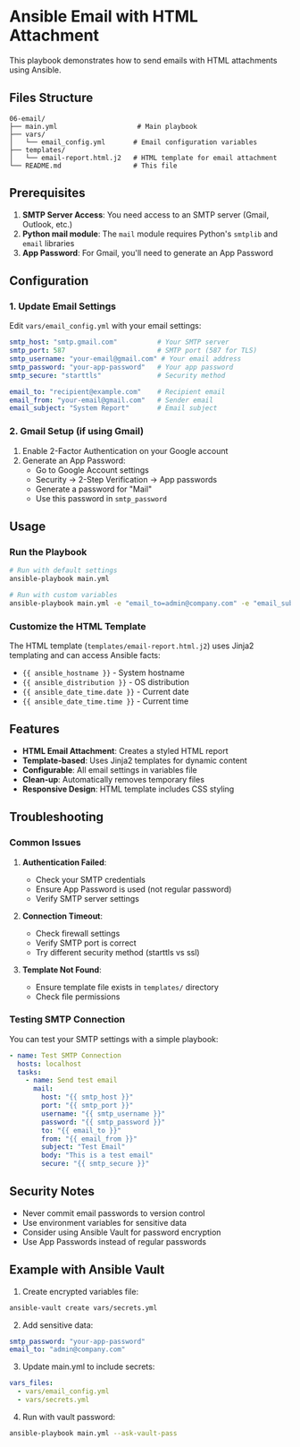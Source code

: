 # Ansible Email with HTML Attachment

This playbook demonstrates how to send emails with HTML attachments using Ansible.

## Files Structure

```
06-email/
├── main.yml                    # Main playbook
├── vars/
│   └── email_config.yml       # Email configuration variables
├── templates/
│   └── email-report.html.j2   # HTML template for email attachment
└── README.md                  # This file
```

## Prerequisites

1. **SMTP Server Access**: You need access to an SMTP server (Gmail, Outlook, etc.)
2. **Python mail module**: The `mail` module requires Python's `smtplib` and `email` libraries
3. **App Password**: For Gmail, you'll need to generate an App Password

## Configuration

### 1. Update Email Settings

Edit `vars/email_config.yml` with your email settings:

```yaml
smtp_host: "smtp.gmail.com"          # Your SMTP server
smtp_port: 587                       # SMTP port (587 for TLS)
smtp_username: "your-email@gmail.com" # Your email address
smtp_password: "your-app-password"   # Your app password
smtp_secure: "starttls"              # Security method

email_to: "recipient@example.com"    # Recipient email
email_from: "your-email@gmail.com"   # Sender email
email_subject: "System Report"       # Email subject
```

### 2. Gmail Setup (if using Gmail)

1. Enable 2-Factor Authentication on your Google account
2. Generate an App Password:
   - Go to Google Account settings
   - Security → 2-Step Verification → App passwords
   - Generate a password for "Mail"
   - Use this password in `smtp_password`

## Usage

### Run the Playbook

```bash
# Run with default settings
ansible-playbook main.yml

# Run with custom variables
ansible-playbook main.yml -e "email_to=admin@company.com" -e "email_subject=Daily Report"
```

### Customize the HTML Template

The HTML template (`templates/email-report.html.j2`) uses Jinja2 templating and can access Ansible facts:

- `{{ ansible_hostname }}` - System hostname
- `{{ ansible_distribution }}` - OS distribution
- `{{ ansible_date_time.date }}` - Current date
- `{{ ansible_date_time.time }}` - Current time

## Features

- **HTML Email Attachment**: Creates a styled HTML report
- **Template-based**: Uses Jinja2 templates for dynamic content
- **Configurable**: All email settings in variables file
- **Clean-up**: Automatically removes temporary files
- **Responsive Design**: HTML template includes CSS styling

## Troubleshooting

### Common Issues

1. **Authentication Failed**:
   - Check your SMTP credentials
   - Ensure App Password is used (not regular password)
   - Verify SMTP server settings

2. **Connection Timeout**:
   - Check firewall settings
   - Verify SMTP port is correct
   - Try different security method (starttls vs ssl)

3. **Template Not Found**:
   - Ensure template file exists in `templates/` directory
   - Check file permissions

### Testing SMTP Connection

You can test your SMTP settings with a simple playbook:

```yaml
- name: Test SMTP Connection
  hosts: localhost
  tasks:
    - name: Send test email
      mail:
        host: "{{ smtp_host }}"
        port: "{{ smtp_port }}"
        username: "{{ smtp_username }}"
        password: "{{ smtp_password }}"
        to: "{{ email_to }}"
        from: "{{ email_from }}"
        subject: "Test Email"
        body: "This is a test email"
        secure: "{{ smtp_secure }}"
```

## Security Notes

- Never commit email passwords to version control
- Use environment variables for sensitive data
- Consider using Ansible Vault for password encryption
- Use App Passwords instead of regular passwords

## Example with Ansible Vault

1. Create encrypted variables file:
```bash
ansible-vault create vars/secrets.yml
```

2. Add sensitive data:
```yaml
smtp_password: "your-app-password"
email_to: "admin@company.com"
```

3. Update main.yml to include secrets:
```yaml
vars_files:
  - vars/email_config.yml
  - vars/secrets.yml
```

4. Run with vault password:
```bash
ansible-playbook main.yml --ask-vault-pass
```
